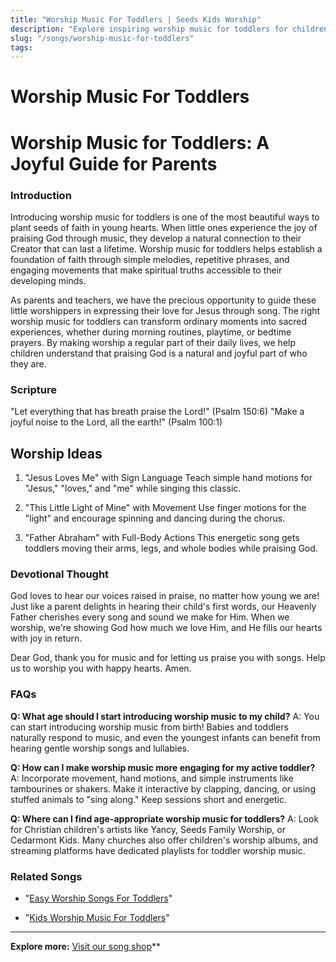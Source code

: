 ```yaml
---
title: "Worship Music For Toddlers | Seeds Kids Worship"
description: "Explore inspiring worship music for toddlers for children's worship and faith development. Biblical music resources for families and ministry."
slug: "/songs/worship-music-for-toddlers"
tags:
---
```


# Worship Music For Toddlers

# Worship Music for Toddlers: A Joyful Guide for Parents

### Introduction
Introducing worship music for toddlers is one of the most beautiful ways to plant seeds of faith in young hearts. When little ones experience the joy of praising God through music, they develop a natural connection to their Creator that can last a lifetime. Worship music for toddlers helps establish a foundation of faith through simple melodies, repetitive phrases, and engaging movements that make spiritual truths accessible to their developing minds.

As parents and teachers, we have the precious opportunity to guide these little worshippers in expressing their love for Jesus through song. The right worship music for toddlers can transform ordinary moments into sacred experiences, whether during morning routines, playtime, or bedtime prayers. By making worship a regular part of their daily lives, we help children understand that praising God is a natural and joyful part of who they are.

### Scripture
"Let everything that has breath praise the Lord!" (Psalm 150:6)
"Make a joyful noise to the Lord, all the earth!" (Psalm 100:1)

## Worship Ideas
1. "Jesus Loves Me" with Sign Language
Teach simple hand motions for "Jesus," "loves," and "me" while singing this classic.

2. "This Little Light of Mine" with Movement
Use finger motions for the "light" and encourage spinning and dancing during the chorus.

3. "Father Abraham" with Full-Body Actions
This energetic song gets toddlers moving their arms, legs, and whole bodies while praising God.

### Devotional Thought
God loves to hear our voices raised in praise, no matter how young we are! Just like a parent delights in hearing their child's first words, our Heavenly Father cherishes every song and sound we make for Him. When we worship, we're showing God how much we love Him, and He fills our hearts with joy in return.

Dear God, thank you for music and for letting us praise you with songs. Help us to worship you with happy hearts. Amen.

### FAQs

**Q: What age should I start introducing worship music to my child?**
A: You can start introducing worship music from birth! Babies and toddlers naturally respond to music, and even the youngest infants can benefit from hearing gentle worship songs and lullabies.

**Q: How can I make worship music more engaging for my active toddler?**
A: Incorporate movement, hand motions, and simple instruments like tambourines or shakers. Make it interactive by clapping, dancing, or using stuffed animals to "sing along." Keep sessions short and energetic.

**Q: Where can I find age-appropriate worship music for toddlers?**
A: Look for Christian children's artists like Yancy, Seeds Family Worship, or Cedarmont Kids. Many churches also offer children's worship albums, and streaming platforms have dedicated playlists for toddler worship music.

### Related Songs

- "[Easy Worship Songs For Toddlers](/songs/easy-worship-songs-for-toddlers/)"

- "[Kids Worship Music For Toddlers](/songs/kids-worship-music-for-toddlers/)"

---

**Explore more:** [Visit our song shop](https://seedskidsworship.com/shop)**

<!-- Schema Markup -->
<script type="application/ld+json">
{
  "@context": "https://schema.org",
  "@type": "MusicRecording",
  "name": "Worship Music For Toddlers",
  "byArtist": {
    "@type": "MusicGroup",
    "name": "Seeds Kids Worship"
  },
  "isFamilyFriendly": true,
  "url": "https://seedskidsworship.com/songs/worship-music-for-toddlers/"
}
</script>